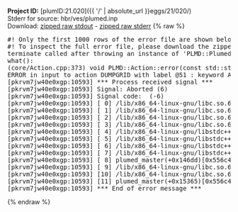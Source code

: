 **Project ID:** [plumID:21.020]({{ '/' | absolute_url }}eggs/21/020/)  
Stderr for source:  hbr/ves/plumed.inp   
Download: [zipped raw stdout](plumed.inp.plumed_master.stdout.txt.zip) - [zipped raw stderr](plumed.inp.plumed_master.stderr.txt.zip) 
{% raw %}
<pre>
#! Only the first 1000 rows of the error file are shown below
#! To inspect the full error file, please download the zipped raw stderr file above
terminate called after throwing an instance of 'PLMD::Plumed::ExceptionError'
what():
(core/Action.cpp:373) void PLMD::Action::error(const std::string&) const
ERROR in input to action DUMPGRID with label @51 : keyword ARG is compulsory for this action
[pkrvm7jw40e0xgp:10593] *** Process received signal ***
[pkrvm7jw40e0xgp:10593] Signal: Aborted (6)
[pkrvm7jw40e0xgp:10593] Signal code:  (-6)
[pkrvm7jw40e0xgp:10593] [ 0] /lib/x86_64-linux-gnu/libc.so.6(+0x45330)[0x7f1035845330]
[pkrvm7jw40e0xgp:10593] [ 1] /lib/x86_64-linux-gnu/libc.so.6(pthread_kill+0x11c)[0x7f103589eb2c]
[pkrvm7jw40e0xgp:10593] [ 2] /lib/x86_64-linux-gnu/libc.so.6(gsignal+0x1e)[0x7f103584527e]
[pkrvm7jw40e0xgp:10593] [ 3] /lib/x86_64-linux-gnu/libc.so.6(abort+0xdf)[0x7f10358288ff]
[pkrvm7jw40e0xgp:10593] [ 4] /lib/x86_64-linux-gnu/libstdc++.so.6(+0xa5ff5)[0x7f1035ca5ff5]
[pkrvm7jw40e0xgp:10593] [ 5] /lib/x86_64-linux-gnu/libstdc++.so.6(+0xbb0da)[0x7f1035cbb0da]
[pkrvm7jw40e0xgp:10593] [ 6] /lib/x86_64-linux-gnu/libstdc++.so.6(_ZSt10unexpectedv+0x0)[0x7f1035ca5a55]
[pkrvm7jw40e0xgp:10593] [ 7] /lib/x86_64-linux-gnu/libstdc++.so.6(+0xa5a6f)[0x7f1035ca5a6f]
[pkrvm7jw40e0xgp:10593] [ 8] plumed_master(+0x146dd)[0x556c485c36dd]
[pkrvm7jw40e0xgp:10593] [ 9] /lib/x86_64-linux-gnu/libc.so.6(+0x2a1ca)[0x7f103582a1ca]
[pkrvm7jw40e0xgp:10593] [10] /lib/x86_64-linux-gnu/libc.so.6(__libc_start_main+0x8b)[0x7f103582a28b]
[pkrvm7jw40e0xgp:10593] [11] plumed_master(+0x15365)[0x556c485c4365]
[pkrvm7jw40e0xgp:10593] *** End of error message ***
</pre>
{% endraw %}
